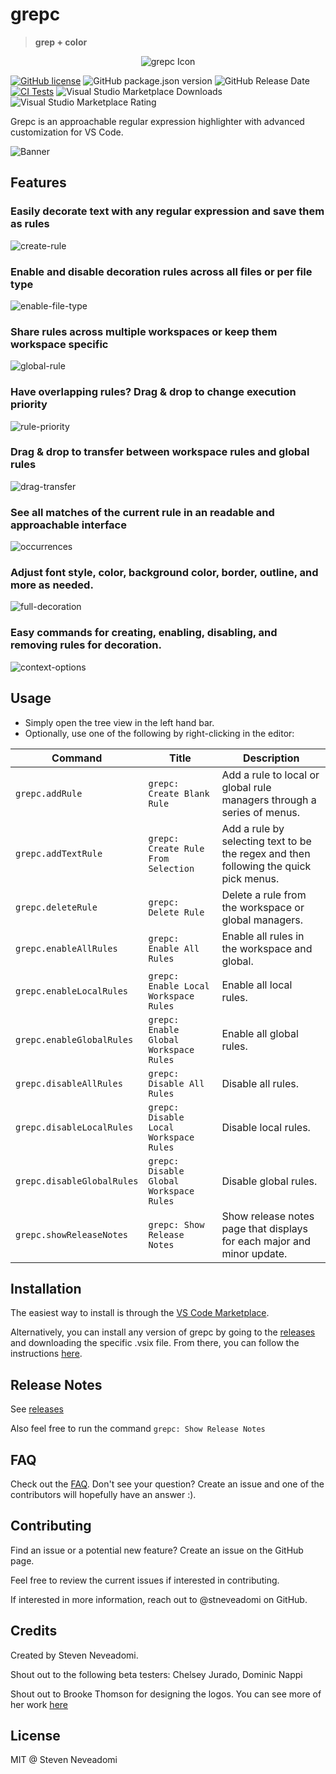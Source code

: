 # grepc

> **grep + color**

<p align="center">
    <img src="media/GREPC_enhanced-standard-circle-128.png" alt="grepc Icon">
</p>

[![GitHub license](https://img.shields.io/badge/license-MIT-blue.svg?style=flat-square)](https://github.com/stneveadomi/grepc/)
![GitHub package.json version](https://img.shields.io/github/package-json/v/stneveadomi/grepc?color=green)
![GitHub Release Date](https://img.shields.io/github/release-date/stneveadomi/grepc)
[![CI Tests](https://github.com/stneveadomi/grepc/actions/workflows/node.js.yml/badge.svg)](https://github.com/stneveadomi/grepc/actions/workflows/node.js.yml)
![Visual Studio Marketplace Downloads](https://img.shields.io/visual-studio-marketplace/d/stneveadomi.grepc)
![Visual Studio Marketplace Rating](https://img.shields.io/visual-studio-marketplace/stars/stneveadomi.grepc)

Grepc is an approachable regular expression highlighter with advanced customization for VS Code.

![Banner](media/demo-banner.gif)

## Features

### **Easily decorate text with any regular expression and save them as rules**

![create-rule](media/create-rule-basic.gif)

### **Enable and disable decoration rules across all files or per file type**

![enable-file-type](media/enable-disable-file-types.gif)

### **Share rules across multiple workspaces or keep them workspace specific**

![global-rule](media/global-rule.gif)

### **Have overlapping rules? Drag & drop to change execution priority**

![rule-priority](media/rule-priority.gif)

### **Drag & drop to transfer between workspace rules and global rules**

![drag-transfer](media/d&d-transfer.gif)

### **See all matches of the current rule in an readable and approachable interface**

![occurrences](media/occurrences-tab.gif)

### **Adjust font style, color, background color, border, outline, and more as needed.**

![full-decoration](media/full-decoration.gif)

### **Easy commands for creating, enabling, disabling, and removing rules for decoration.**

![context-options](media/context-options.gif)

## Usage

-   Simply open the tree view in the left hand bar.
-   Optionally, use one of the following by right-clicking in the editor:

| Command                    | Title                                   | Description                                                                           |
| -------------------------- | --------------------------------------- | ------------------------------------------------------------------------------------- |
| `grepc.addRule`            | `grepc: Create Blank Rule`              | Add a rule to local or global rule managers through a series of menus.                |
| `grepc.addTextRule`        | `grepc: Create Rule From Selection`     | Add a rule by selecting text to be the regex and then following the quick pick menus. |
| `grepc.deleteRule`         | `grepc: Delete Rule`                    | Delete a rule from the workspace or global managers.                                  |
| `grepc.enableAllRules`     | `grepc: Enable All Rules`               | Enable all rules in the workspace and global.                                         |
| `grepc.enableLocalRules`   | `grepc: Enable Local Workspace Rules`   | Enable all local rules.                                                               |
| `grepc.enableGlobalRules`  | `grepc: Enable Global Workspace Rules`  | Enable all global rules.                                                              |
| `grepc.disableAllRules`    | `grepc: Disable All Rules`              | Disable all rules.                                                                    |
| `grepc.disableLocalRules`  | `grepc: Disable Local Workspace Rules`  | Disable local rules.                                                                  |
| `grepc.disableGlobalRules` | `grepc: Disable Global Workspace Rules` | Disable global rules.                                                                 |
| `grepc.showReleaseNotes`   | `grepc: Show Release Notes`             | Show release notes page that displays for each major and minor update.                |

## Installation

The easiest way to install is through the [VS Code Marketplace](https://marketplace.visualstudio.com/items?itemName=stneveadomi.grepc).

Alternatively, you can install any version of grepc by going to the [releases](https://github.com/stneveadomi/grepc/releases) and downloading the specific .vsix file. From there, you can follow the instructions [here](https://code.visualstudio.com/docs/editor/extension-marketplace#_install-from-a-vsix).

## Release Notes

See [releases](https://github.com/stneveadomi/grepc/releases)

Also feel free to run the command `grepc: Show Release Notes`

## FAQ

Check out the [FAQ](docs/FAQ.md). Don't see your question? Create an issue and one of the contributors will hopefully have an answer :).

## Contributing

Find an issue or a potential new feature? Create an issue on the GitHub page.

Feel free to review the current issues if interested in contributing.

If interested in more information, reach out to @stneveadomi on GitHub.

## Credits

Created by Steven Neveadomi.

Shout out to the following beta testers: Chelsey Jurado, Dominic Nappi

Shout out to Brooke Thomson for designing the logos.
You can see more of her work [here](https://brookehthomson.wixsite.com/portfolio)

## License

MIT @ Steven Neveadomi
